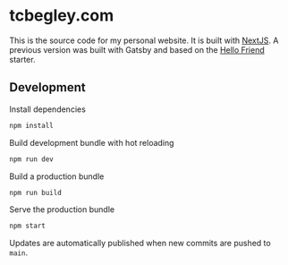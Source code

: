 # tcbegley.com

This is the source code for my personal website. It is built with [NextJS][next-js]. A previous version was built with Gatsby and based on the [Hello Friend][hello-friend] starter.

## Development

Install dependencies

```sh
npm install
```

Build development bundle with hot reloading

```sh
npm run dev
```

Build a production bundle

```sh
npm run build
```

Serve the production bundle

```sh
npm start
```

Updates are automatically published when new commits are pushed to `main`.

[gatsby]: https://gatsbyjs.org
[next-js]: https://nextjs.org/
[hello-friend]: https://github.com/panr/gatsby-starter-hello-friend
